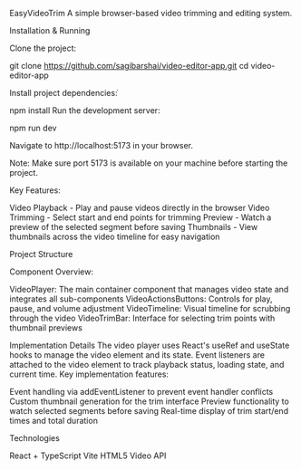 EasyVideoTrim
A simple browser-based video trimming and editing system.


Installation & Running

Clone the project:

git clone https://github.com/sagibarshai/video-editor-app.git
cd video-editor-app

Install project dependencies:ֿ

npm install
Run the development server:

npm run dev

Navigate to http://localhost:5173 in your browser.


Note: Make sure port 5173 is available on your machine before starting the project.

Key Features:

Video Playback - Play and pause videos directly in the browser
Video Trimming - Select start and end points for trimming
Preview - Watch a preview of the selected segment before saving
Thumbnails - View thumbnails across the video timeline for easy navigation

Project Structure



Component Overview:

VideoPlayer: The main container component that manages video state and integrates all sub-components
VideoActionsButtons: Controls for play, pause, and volume adjustment
VideoTimeline: Visual timeline for scrubbing through the video
VideoTrimBar: Interface for selecting trim points with thumbnail previews

Implementation Details
The video player uses React's useRef and useState hooks to manage the video element and its state. Event listeners are attached to the video element to track playback status, loading state, and current time.
Key implementation features:

Event handling via addEventListener to prevent event handler conflicts
Custom thumbnail generation for the trim interface
Preview functionality to watch selected segments before saving
Real-time display of trim start/end times and total duration

Technologies

React + TypeScript
Vite
HTML5 Video API

